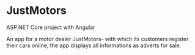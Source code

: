 # JustMotors

ASP.NET Core project with Angular

An app for a motor dealer JustMotors- with which its customers register their cars online, the app displays all informations as adverts for sale. 